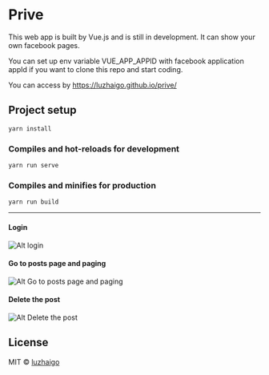 # Prive
This web app is built by Vue.js and is still in development. It can show your own facebook pages.  

You can set up env variable VUE_APP_APPID with facebook application appId if you want to clone this repo and start coding.

You can access by https://luzhaigo.github.io/prive/  
## Project setup
```
yarn install
```

### Compiles and hot-reloads for development
```
yarn run serve
```

### Compiles and minifies for production
```
yarn run build
```

---

#### Login

![Alt login](https://luzhaigo.github.io/prive/gif/login.gif)

#### Go to posts page and paging

![Alt Go to posts page and paging](https://luzhaigo.github.io/prive/gif/gotoposts.gif)

#### Delete the post

![Alt Delete the post](https://luzhaigo.github.io/prive/gif/deletethepost.gif)


## License

MIT © [luzhaigo](https://github.com/luzhaigo)